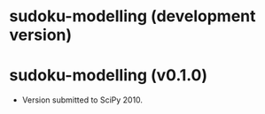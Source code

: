 # sudoku-modelling (development version)

# sudoku-modelling (v0.1.0)

* Version submitted to SciPy 2010.

